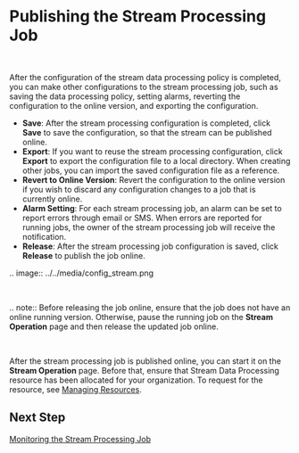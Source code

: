 # Publishing the Stream Processing Job

<br />

After the configuration of the stream data processing policy is completed, you can make other configurations to the stream processing job, such as saving the data processing policy, setting alarms, reverting the configuration to the online version, and exporting the configuration.

- **Save**: After the stream processing configuration is completed, click **Save** to save the configuration, so that the stream can be published online.
- **Export**: If you want to reuse the stream processing configuration, click **Export** to export the configuration file to a local directory. When creating other jobs, you can import the saved configuration file as a reference.
- **Revert to Online Version**: Revert the configuration to the online version if you wish to discard any configuration changes to a job that is currently online.
- **Alarm Setting**: For each stream processing job, an alarm can be set to report errors through email or SMS. When errors are reported for running jobs, the owner of the stream processing job will receive the notification.
- **Release**: After the stream processing job configuration is saved, click **Release** to publish the job online.

.. image:: ../../media/config_stream.png

<br />

.. note:: Before releasing the job online, ensure that the job does not have an online running version. Otherwise, pause the running job on the **Stream Operation** page and then release the updated job online.

<br />

After the stream processing job is published online, you can start it on the **Stream Operation** page. Before that, ensure that Stream Data Processing resource has been allocated for your organization. To request for the resource, see [Managing Resources](/docs/enos/en/dev/resourcemanagement/getstarted.html).

## Next Step

[Monitoring the Stream Processing Job](monitoring_job)

